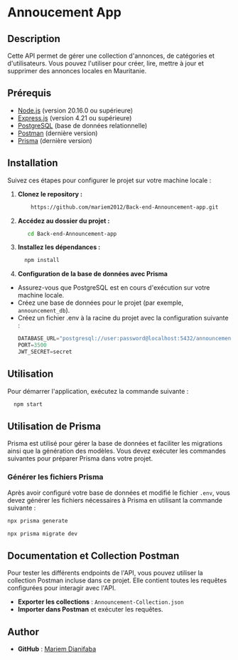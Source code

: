 # Annoucement App

## Description

Cette API permet de gérer une collection d'annonces, de catégories et d'utilisateurs. Vous pouvez l'utiliser pour créer, lire, mettre à jour et supprimer des annonces locales en Mauritanie.

## Prérequis

- [Node.js](https://nodejs.org/) (version 20.16.0 ou supérieure)
- [Express.js](https://www.npmjs.com/package/express) (version 4.21 ou supérieure)
- [PostgreSQL](https://www.postgresql.org/) (base de données relationnelle)
- [Postman](https://www.postman.com/downloads/) (dernière version)
- [Prisma](https://www.prisma.io/docs/) (dernière version)

## Installation

Suivez ces étapes pour configurer le projet sur votre machine locale :

1. **Clonez le repository :**

   ```bash
       https://github.com/mariem2012/Back-end-Announcement-app.git
   ```

2. **Accédez au dossier du projet :**

   ```bash
      cd Back-end-Announcement-app
   ```

3. **Installez les dépendances :**

   ```bash
     npm install
   ```

4. **Configuration de la base de données avec Prisma**

- Assurez-vous que PostgreSQL est en cours d'exécution sur votre machine locale.
- Créez une base de données pour le projet (par exemple, `announcement_db`).
- Créez un fichier .env à la racine du projet avec la configuration suivante : 
  ```js
  DATABASE_URL="postgresql://user:password@localhost:5432/announcement_db"
  PORT=3500
  JWT_SECRET=secret


## Utilisation

Pour démarrer l'application, exécutez la commande suivante :

```bash
  npm start
```

## Utilisation de Prisma
Prisma est utilisé pour gérer la base de données et faciliter les migrations ainsi que la génération des modèles. Vous devez exécuter les commandes suivantes pour préparer Prisma dans votre projet.
### Générer les fichiers Prisma

Après avoir configuré votre base de données et modifié le fichier `.env`, vous devez générer les fichiers nécessaires à Prisma en utilisant la commande suivante :

```bash
npx prisma generate
```

```bash
npx prisma migrate dev
```

## Documentation et Collection Postman

 Pour tester les différents endpoints de l'API, vous pouvez utiliser la collection Postman incluse dans ce projet. Elle contient toutes les requêtes configurées pour interagir avec l'API.

- **Exporter les collections** : `Announcement-Collection.json`
- **Importer dans Postman** et exécuter les requêtes.

## Author

- **GitHub** : [Mariem Dianifaba](https://github.com/mariem2012)
